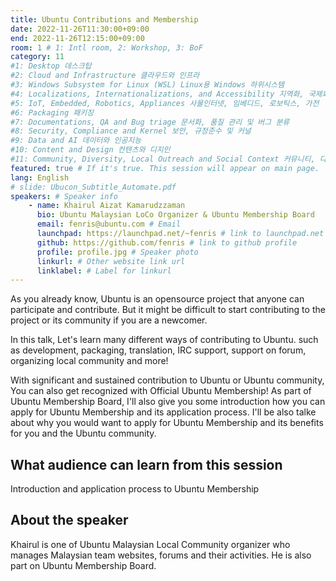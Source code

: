 ```yaml
---
title: Ubuntu Contributions and Membership
date: 2022-11-26T11:30:00+09:00
end: 2022-11-26T12:15:00+09:00
room: 1 # 1: Intl room, 2: Workshop, 3: BoF
category: 11
#1: Desktop 데스크탑
#2: Cloud and Infrastructure 클라우드와 인프라
#3: Windows Subsystem for Linux (WSL) Linux용 Windows 하위시스템
#4: Localizations, Internationalizations, and Accessibility 지역화, 국제화 및 접근성
#5: IoT, Embedded, Robotics, Appliances 사물인터넷, 임베디드, 로보틱스, 가전
#6: Packaging 패키징
#7: Documentations, QA and Bug triage 문서화, 품질 관리 및 버그 분류
#8: Security, Compliance and Kernel 보안, 규정준수 및 커널
#9: Data and AI 데이터와 인공지능
#10: Content and Design 컨텐츠와 디지인
#11: Community, Diversity, Local Outreach and Social Context 커뮤니티, 다양성, 지역 사회 협력과 사회적 관점
featured: true # If it's true. This session will appear on main page.
lang: English
# slide: Ubucon_Subtitle_Automate.pdf
speakers: # Speaker info
    - name: Khairul Aizat Kamarudzzaman
      bio: Ubuntu Malaysian LoCo Organizer & Ubuntu Membership Board
      email: fenris@ubuntu.com # Email
      launchpad: https://launchpad.net/~fenris # link to launchpad.net profile
      github: https://github.com/fenris # link to github profile
      profile: profile.jpg # Speaker photo
      linkurl: # Other website link url
      linklabel: # Label for linkurl
---
```


As you already know, Ubuntu is an opensource project that anyone can participate and contribute. But it might be difficult to start contributing to the project or its community if you are a newcomer. 

In this talk, Let's learn many different ways of contributing to Ubuntu. such as development, packaging, translation, IRC support, support on forum, organizing local community and more! 

With significant and sustained contribution to Ubuntu or Ubuntu community, You can also get recognized with Official Ubuntu Membership! As part of Ubuntu Membership Board, I'll also give you some introduction how you can apply for Ubuntu Membership and its application process. I'll be also talke about why you would want to apply for Ubuntu Membership and its benefits for you and the Ubuntu community.

## What audience can learn from this session
Introduction and application process to Ubuntu Membership

## About the speaker
Khairul is one of Ubuntu Malaysian Local Community organizer who manages Malaysian team websites, forums and their activities. He is also part on Ubuntu Membership Board.
